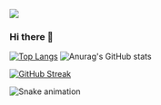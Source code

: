 ![](https://komarev.com/ghpvc/?username=Nahian-Alvy-github-username&style=for-the-badge)


### Hi there 👋




[![Top Langs](https://github-readme-stats.vercel.app/api/top-langs/?username=Nahian-Alvy)](https://github.com/anuraghazra/github-readme-stats)   ![Anurag's GitHub stats](https://github-readme-stats.vercel.app/api?username=Nahian-Alvy&theme=onedark&show_icons=true)


[![GitHub Streak](https://streak-stats.demolab.com?user=Nahian-Alvy&theme=nightowl&hide_border=true&locale=en)](https://git.io/streak-stats) 






![Snake animation](https://github.com/thepiyushmalhotra/thepiyushmalhotra/blob/output/github-contribution-grid-snake.svg)
